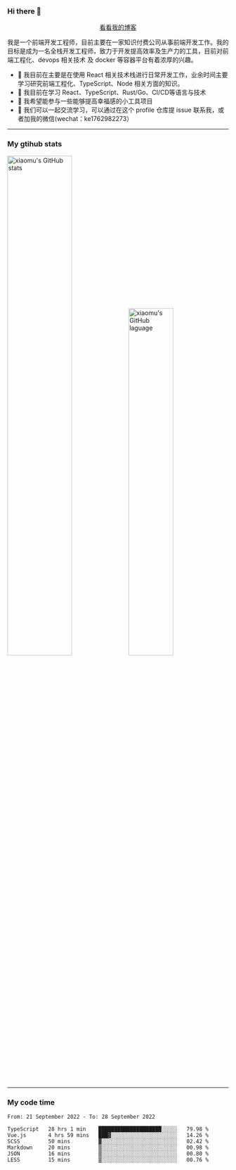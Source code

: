 ### Hi there 👋

<p align="center">
  <a href="https://blog.realjacket.site/">看看我的博客</a>
</p>

我是一个前端开发工程师，目前主要在一家知识付费公司从事前端开发工作。我的目标是成为一名全栈开发工程师，致力于开发提高效率及生产力的工具，目前对前端工程化、devops 相关技术 及 docker 等容器平台有着浓厚的兴趣。

- 🔭 我目前在主要是在使用 React 相关技术栈进行日常开发工作，业余时间主要学习研究前端工程化、TypeScript、Node 相关方面的知识。
- 🌱 我目前在学习 React、TypeScript、Rust/Go、CI/CD等语言与技术
- 👯 我希望能参与一些能够提高幸福感的小工具项目
- 💬 我们可以一起交流学习，可以通过在这个 profile 仓库提 issue 联系我，或者加我的微信(wechat：ke1762982273）

***

### My gtihub stats

<a><img src="https://github-readme-stats.vercel.app/api?username=real-jacket" title="xiaomu's GitHub stats" alt="xiaomu's GitHub stats" style="width:54%;"/></a>
<a><img src="https://github-readme-stats.vercel.app/api/top-langs/?username=real-jacket&layout=compact" title="xiaomu's GitHub laguage" alt="xiaomu's GitHub laguage" style="width:45%;"/><a/>

***

### My code time

<!--START_SECTION:waka-->

```text
From: 21 September 2022 - To: 28 September 2022

TypeScript   28 hrs 1 min    ████████████████████░░░░░   79.98 %
Vue.js       4 hrs 59 mins   ███▓░░░░░░░░░░░░░░░░░░░░░   14.26 %
SCSS         50 mins         ▓░░░░░░░░░░░░░░░░░░░░░░░░   02.42 %
Markdown     20 mins         ▒░░░░░░░░░░░░░░░░░░░░░░░░   00.98 %
JSON         16 mins         ▒░░░░░░░░░░░░░░░░░░░░░░░░   00.80 %
LESS         15 mins         ▒░░░░░░░░░░░░░░░░░░░░░░░░   00.76 %
```

<!--END_SECTION:waka-->
